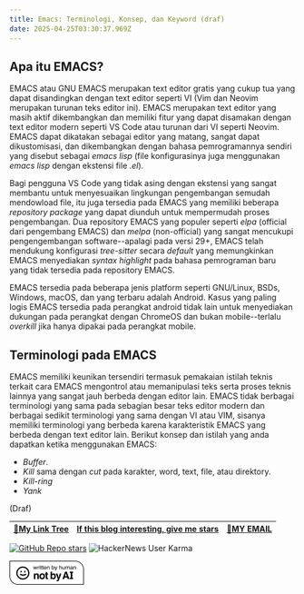 ```yaml
---
title: Emacs: Terminologi, Konsep, dan Keyword (draf)
date: 2025-04-25T03:30:37.969Z
---
```



## Apa itu EMACS?
EMACS atau GNU EMACS merupakan text editor gratis yang cukup tua yang dapat disandingkan dengan text editor seperti VI (Vim dan Neovim merupakan turunan teks editor ini). EMACS merupakan text editor yang masih aktif dikembangkan dan memiliki fitur yang dapat disamakan dengan text editor modern seperti VS Code atau turunan dari VI seperti Neovim. EMACS dapat dikatakan sebagai editor yang matang, sangat dapat dikustomisasi, dan dikembangkan dengan bahasa pemrogramannya sendiri yang disebut sebagai *emacs lisp* (file konfigurasinya juga menggunakan *emacs lisp* dengan ekstensi file *.el*). 

Bagi pengguna VS Code yang tidak asing dengan ekstensi yang sangat membantu untuk menyesuaikan lingkungan pengembangan semudah mendowload file, itu juga tersedia pada EMACS yang memiliki beberapa *repository package* yang dapat diunduh untuk mempermudah proses pengembangan. Dua repository EMACS yang populer seperti *elpa* (official dari pengembang EMACS) dan *melpa* (non-official) yang sangat mencukupi pengengembangan software--apalagi pada versi 29+, EMACS telah mendukung konfigurasi *tree-sitter* secara *default* yang memungkinkan EMACS menyediakan *syntax highlight* pada bahasa pemrograman baru yang tidak tersedia pada repository EMACS.

EMACS tersedia pada beberapa jenis platform seperti GNU/Linux, BSDs, Windows, macOS, dan yang terbaru adalah Android. Kasus yang paling logis EMACS tersedia pada perangkat android tidak lain untuk menyediakan dukungan pada perangkat dengan ChromeOS dan bukan mobile--terlalu *overkill* jika hanya dipakai pada perangkat mobile.

## Terminologi pada EMACS
EMACS memiliki keunikan tersendiri termasuk pemakaian istilah teknis terkait cara EMACS mengontrol atau memanipulasi teks serta proses teknis lainnya yang sangat jauh berbeda dengan editor lain. EMACS tidak berbagai terminologi yang sama pada sebagian besar teks editor modern dan berbagai sedikit terminologi yang sama dengan VI atau VIM, sisanya memiliki terminologi yang berbeda karena karakteristik EMACS yang berbeda dengan text editor lain. Berikut konsep dan istilah yang anda dapatkan ketika menggunakan EMACS:

- *Buffer*.
- *Kill* sama  dengan *cut* pada karakter, word, text, file, atau direktory.
- *Kill-ring*
- *Yank* 


(Draf)

|[🌳My Link Tree](https://lynx.boo/triilman)|[If this blog interesting, give me stars](https://github.com/triilman25/tinymind-blog "Don't give me stars if you feel sorry or because of relationships. Your advice more meaningful to me")|[📧MY EMAIL](https://letterbird.co/ilmanfattah25)|
|:---|:---:|---:|

[![GitHub Repo stars](https://img.shields.io/github/stars/triilman25/tinymind-blog?style=for-the-badge&labelColor=%23dfe4ea&color=%23ffffff&link=https%3A%2F%2Fgithub.com%2Ftriilman25%2Ftinymind-blog)](https://github.com/triilman25/tinymind-blog "Because this blogs just using one repository, so the stars are accumulated result of all of blogs.") 
![HackerNews User Karma](https://img.shields.io/hackernews/user-karma/triilman?style=for-the-badge&color=orange)


![Written-By-Human-Not-By-AI-Badge-white.png](https://github.com/triilman25/tinymind-blog/blob/main/assets/images/2024-10-26/1729917860180.png?raw=true)